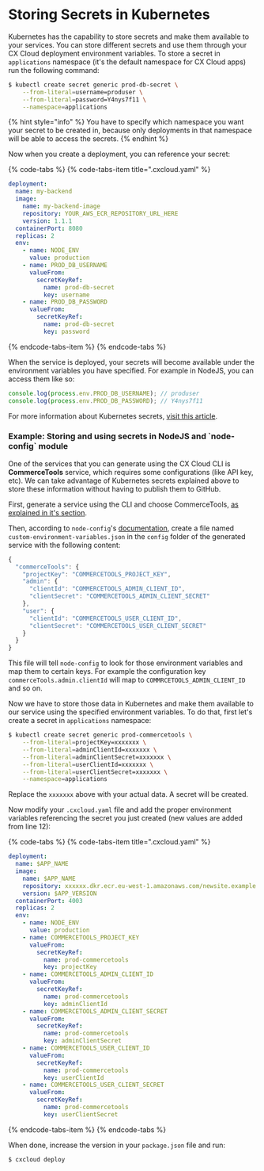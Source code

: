 # Storing Secrets in Kubernetes

Kubernetes has the capability to store secrets and make them available to your services. You can store different secrets and use them through your CX Cloud deployment environment variables. To store a secret in `applications` namespace \(it's the default namespace for CX Cloud apps\) run the following command:

```bash
$ kubectl create secret generic prod-db-secret \
    --from-literal=username=produser \
    --from-literal=password=Y4nys7f11 \
    --namespace=applications
```

{% hint style="info" %}
You have to specify which namespace you want your secret to be created in, because only deployments in that namespace will be able to access the secrets.
{% endhint %}

Now when you create a deployment, you can reference your secret:

{% code-tabs %}
{% code-tabs-item title=".cxcloud.yaml" %}
```yaml
deployment:
  name: my-backend
  image:
    name: my-backend-image
    repository: YOUR_AWS_ECR_REPOSITORY_URL_HERE
    version: 1.1.1
  containerPort: 8080
  replicas: 2
  env:
    - name: NODE_ENV
      value: production
    - name: PROD_DB_USERNAME
      valueFrom:
        secretKeyRef:
          name: prod-db-secret
          key: username
    - name: PROD_DB_PASSWORD
      valueFrom:
        secretKeyRef:
          name: prod-db-secret
          key: password
```
{% endcode-tabs-item %}
{% endcode-tabs %}

When the service is deployed, your secrets will become available under the environment variables you have specified. For example in NodeJS, you can access them like so:

```javascript
console.log(process.env.PROD_DB_USERNAME); // produser
console.log(process.env.PROD_DB_PASSWORD); // Y4nys7f11
```

For more information about Kubernetes secrets, [visit this article](https://kubernetes.io/docs/concepts/configuration/secret/).

### Example: Storing and using secrets in NodeJS and \`node-config\` module

One of the services that you can generate using the CX Cloud CLI is **CommerceTools** service, which requires some configurations \(like API key, etc\). We can take advantage of Kubernetes secrets explained above to store these information without having to publish them to GitHub.

First, generate a service using the CLI and choose CommerceTools, [as explained in it's section](../setting-up-a-cxcloud-project/generating-core-services.md).

Then, according to `node-config`'s [documentation](https://github.com/lorenwest/node-config/wiki/Environment-Variables#custom-environment-variables), create a file named `custom-environment-variables.json` in the `config` folder of the generated service with the following content:

```javascript
{
  "commerceTools": {
    "projectKey": "COMMERCETOOLS_PROJECT_KEY",
    "admin": {
      "clientId": "COMMERCETOOLS_ADMIN_CLIENT_ID",
      "clientSecret": "COMMERCETOOLS_ADMIN_CLIENT_SECRET"
    },
    "user": {
      "clientId": "COMMERCETOOLS_USER_CLIENT_ID",
      "clientSecret": "COMMERCETOOLS_USER_CLIENT_SECRET"
    }
  }
}
```

This file will tell `node-config` to look for those environment variables and map them to certain keys. For example the configuration key `commerceTools.admin.clientId` will map to `COMMRCETOOLS_ADMIN_CLIENT_ID` and so on. 

Now we have to store those data in Kubernetes and make them available to our service using the specified environment variables. To do that, first let's create a secret in `applications` namespace:

```bash
$ kubectl create secret generic prod-commercetools \
    --from-literal=projectKey=xxxxxxx \
    --from-literal=adminClientId=xxxxxxx \
    --from-literal=adminClientSecret=xxxxxxx \
    --from-literal=userClientId=xxxxxxx \
    --from-literal=userClientSecret=xxxxxxx \
    --namespace=applications
```

Replace the `xxxxxxx` above with your actual data. A secret will be created.

Now modify your `.cxcloud.yaml` file and add the proper environment variables referencing the secret you just created \(new values are added from line 12\):

{% code-tabs %}
{% code-tabs-item title=".cxcloud.yaml" %}
```yaml
deployment:
  name: $APP_NAME
  image:
    name: $APP_NAME
    repository: xxxxxx.dkr.ecr.eu-west-1.amazonaws.com/newsite.example.com
    version: $APP_VERSION
  containerPort: 4003
  replicas: 2
  env:
    - name: NODE_ENV
      value: production
    - name: COMMERCETOOLS_PROJECT_KEY
      valueFrom:
        secretKeyRef:
          name: prod-commercetools
          key: projectKey
    - name: COMMERCETOOLS_ADMIN_CLIENT_ID
      valueFrom:
        secretKeyRef:
          name: prod-commercetools
          key: adminClientId
    - name: COMMERCETOOLS_ADMIN_CLIENT_SECRET
      valueFrom:
        secretKeyRef:
          name: prod-commercetools
          key: adminClientSecret
    - name: COMMERCETOOLS_USER_CLIENT_ID
      valueFrom:
        secretKeyRef:
          name: prod-commercetools
          key: userClientId
    - name: COMMERCETOOLS_USER_CLIENT_SECRET
      valueFrom:
        secretKeyRef:
          name: prod-commercetools
          key: userClientSecret

```
{% endcode-tabs-item %}
{% endcode-tabs %}

When done, increase the version in your `package.json` file and run:

```bash
$ cxcloud deploy
```



